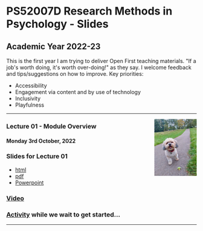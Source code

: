# PS52007D Research Methods in Psychology - Slides 

## Academic Year 2022-23

This is the first year I am trying to deliver Open First teaching materials. "If a job's worth doing, it's worth over-doing!" as they say. 
I welcome feedback and tips/suggestions on how to improve.
Key priorities: 
- Accessibility
- Engagement via content and by use of technology
- Inclusivity
- Playfulness

---

<img src="images/Dougal.jpeg" align="right" height="150">

### Lecture 01 - Module Overview
#### Monday 3rd October, 2022

### Slides for Lecture 01
- [html](https://ps52007dslides.littlemonkeylab.com/Lecture01/Lecture1-RJS.html#/title-slide)  
- [pdf](https://ps52007dslides.littlemonkeylab.com/Lecture01/Lecture1.pdf) 
- [Powerpoint](https://ps52007dslides.littlemonkeylab.com/Lecture01/Lecture1.pptx) 

### [Video](https://media.ed.ac.uk/playlist/dedicated/169801461/1_gjzcgkec/1_bz9yza6s)

### [Activity](https://mine-cetinkaya-rundel.github.io/teach-r-online/01-cloud/01-cloud.html#2) while we wait to get started...
---

